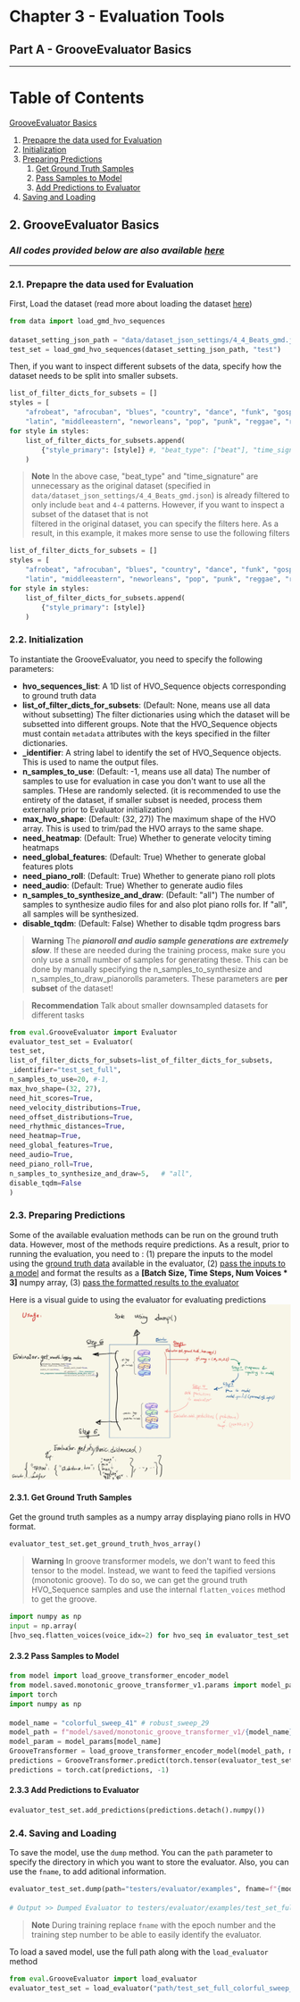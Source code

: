 # Chapter 3 - Evaluation Tools
## Part A - GrooveEvaluator Basics

-----

# Table of Contents
[GrooveEvaluator Basics](#2)
1. [Prepapre the data used for Evaluation](#2_i)
2. [Initialization](#2_ii)
3. [Preparing Predictions](#2_iii)
   1. [Get Ground Truth Samples](#2_iii_a)
   2. [Pass Samples to Model](#2_iii_b)
   3. [Add Predictions to Evaluator](#2_iii_c)
4. [Saving and Loading](#2_iv)

## 2. GrooveEvaluator Basics <a name="2"></a>

### _All codes provided below are also available [here](../../testers/GrooveEvaluator/01_Basics_demo.py)_


---

### 2.1. Prepapre the data used for Evaluation <a name="2_i"></a>

First, Load the dataset (read more about loading the dataset [here](https://github.com/behzadhaki/VariationalMonotonicGrooveTransformer/blob/main/documentation/chapter1_Data/README.md#313-load-gmd-dataset-in-hvo_sequence-format-using-a-single-command---))
```python
from data import load_gmd_hvo_sequences

dataset_setting_json_path = "data/dataset_json_settings/4_4_Beats_gmd.json"
test_set = load_gmd_hvo_sequences(dataset_setting_json_path, "test")
```

Then, if you want to inspect different subsets of the data, specify how the dataset needs to be split into smaller subsets.
```python
list_of_filter_dicts_for_subsets = []
styles = [
    "afrobeat", "afrocuban", "blues", "country", "dance", "funk", "gospel", "highlife", "hiphop", "jazz",
    "latin", "middleeastern", "neworleans", "pop", "punk", "reggae", "rock", "soul"]
for style in styles:
    list_of_filter_dicts_for_subsets.append(
        {"style_primary": [style]} #, "beat_type": ["beat"], "time_signature": ["4-4"]}
    )
```

> **Note**
> In the above case, "beat_type" and "time_signature" are unnecessary as the original dataset (specified in `data/dataset_json_settings/4_4_Beats_gmd.json`) 
> is already filtered to only include `beat` and `4-4` patterns. However, if you want to inspect a subset of the dataset that is not  
> filtered in the original dataset, you can specify the filters here. As a result, in this example, it makes more sense to use the following filters
> 

```python
list_of_filter_dicts_for_subsets = []
styles = [
    "afrobeat", "afrocuban", "blues", "country", "dance", "funk", "gospel", "highlife", "hiphop", "jazz",
    "latin", "middleeastern", "neworleans", "pop", "punk", "reggae", "rock", "soul"]
for style in styles:
    list_of_filter_dicts_for_subsets.append(
        {"style_primary": [style]}
    )
```


### 2.2. Initialization <a name="2_ii"></a>

To instantiate the GrooveEvaluator, you need to specify the following parameters:

- **hvo_sequences_list**: A 1D list of HVO_Sequence objects corresponding to ground truth data
- **list_of_filter_dicts_for_subsets**: (Default: None, means use all data without subsetting) The filter dictionaries using which the dataset will be subsetted into different groups. Note that the HVO_Sequence objects must contain `metadata` attributes with the keys specified in the filter dictionaries.
- **_identifier**: A string label to identify the set of HVO_Sequence objects. This is used to name the output files.
- **n_samples_to_use**: (Default: -1, means use all data) The number of samples to use for evaluation in case you don't want to use all the samples. THese are randomly selected.
         (it is recommended to use the entirety of the dataset, if smaller subset is needed, process them externally prior to Evaluator initialization)
- **max_hvo_shape**: (Default: (32, 27)) The maximum shape of the HVO array. This is used to trim/pad the HVO arrays to the same shape.
- **need_heatmap**: (Default: True) Whether to generate velocity timing heatmaps
- **need_global_features**: (Default: True) Whether to generate global features plots
- **need_piano_roll**: (Default: True) Whether to generate piano roll plots
- **need_audio**: (Default: True) Whether to generate audio files
- **n_samples_to_synthesize_and_draw**: (Default: "all") The number of samples to synthesize audio files for and also plot piano rolls for. If "all", all samples will be synthesized.
- **disable_tqdm**: (Default: False) Whether to disable tqdm progress bars


> **Warning**
> The **_pianoroll and audio sample generations are extremely slow_**. If these are needed during the training process, 
> make sure you only use a small number of samples for generating these. 
> This can be done by manually specifying the n_samples_to_synthesize and n_samples_to_draw_pianorolls parameters. 
> These parameters are **per subset** of the dataset!

> **Recommendation**
> Talk about smaller downsampled datasets for different tasks
> 
> 

```python
from eval.GrooveEvaluator import Evaluator
evaluator_test_set = Evaluator(
test_set,
list_of_filter_dicts_for_subsets=list_of_filter_dicts_for_subsets,
_identifier="test_set_full",
n_samples_to_use=20, #-1,
max_hvo_shape=(32, 27),
need_hit_scores=True,
need_velocity_distributions=True,
need_offset_distributions=True,
need_rhythmic_distances=True,
need_heatmap=True,
need_global_features=True,
need_audio=True,
need_piano_roll=True,
n_samples_to_synthesize_and_draw=5,   # "all",
disable_tqdm=False
)
```
### 2.3. Preparing Predictions <a name="(#2_iii)"></a>

Some of the available evaluation methods can be run on the ground truth data. However, most of the methods require 
predictions. As a result, prior to running the evaluation, you need to : 
    (1) prepare the inputs to the model using the [ground truth data](#2_iv_a) available in the evaluator, 
    (2) [pass the inputs to a model](#2_iv_b) and format the results as a **[Batch Size, Time Steps, Num Voices * 3]** numpy array, 
    (3) [pass the formatted results to the evaluator](#2_iv_c) 


Here is a visual guide to using the evaluator for evaluating predictions
<img src="img.png" width="600">



#### 2.3.1. Get Ground Truth Samples  <a name="2_iii_a"></a>
Get the ground truth samples as a numpy array displaying piano rolls in HVO format.

```python
evaluator_test_set.get_ground_truth_hvos_array()
```

> **Warning** In groove transformer models, we don't want to feed this tensor to the model. 
> Instead, we want to feed the tapified versions (monotonic groove).
> To do so, we can get the ground truth HVO_Sequence samples and use the internal `flatten_voices` 
> method to get the groove.

```python
import numpy as np
input = np.array(
[hvo_seq.flatten_voices(voice_idx=2) for hvo_seq in evaluator_test_set.get_ground_truth_hvo_sequences()])
```

#### 2.3.2 Pass Samples to Model <a name="2_iii_b"></a>

```python
from model import load_groove_transformer_encoder_model
from model.saved.monotonic_groove_transformer_v1.params import model_params
import torch
import numpy as np

model_name = "colorful_sweep_41" # robust_sweep_29
model_path = f"model/saved/monotonic_groove_transformer_v1/{model_name}.model"
model_param = model_params[model_name]
GrooveTransformer = load_groove_transformer_encoder_model(model_path, model_param)
predictions = GrooveTransformer.predict(torch.tensor(evaluator_test_set.get_ground_truth_hvos_array(), dtype=torch.float32))
predictions = torch.cat(predictions, -1)
```

#### 2.3.3 Add Predictions to Evaluator <a name="2_iii_c"></a>

```python
evaluator_test_set.add_predictions(predictions.detach().numpy())
```

### 2.4. Saving and Loading <a name="2_iv"></a>

To save the model, use the `dump` method. You can the `path` parameter to specify the directory in which you want to store the evaluator. Also,
you can use the `fname`, to add aditional information.

```python
evaluator_test_set.dump(path="testers/evaluator/examples", fname=f"{model_name}.Eval.bz2")

# Output >> Dumped Evaluator to testers/evaluator/examples/test_set_full_colorful_sweep_41.Eval.bz2
```

> **Note**
> During training replace `fname` with the epoch number and the training step number to be able to easily identify the evaluator.

To load a saved model, use the full path along with the `load_evaluator` method

```python
from eval.GrooveEvaluator import load_evaluator
evaluator_test_set = load_evaluator("path/test_set_full_colorful_sweep_41.Eval.bz2")
```

